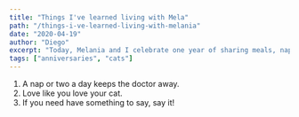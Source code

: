 ```yaml
---
title: "Things I've learned living with Mela"
path: "/things-i-ve-learned-living-with-melania"
date: "2020-04-19"
author: "Diego"
excerpt: "Today, Melania and I celebrate one year of sharing meals, naps, and adventures around the World. I made a list of a few things I've lerned while living with her."
tags: ["anniversaries", "cats"]
---
```



1. A nap or two a day keeps the doctor away.
2. Love like you love your cat.
3. If you need have something to say, say it!